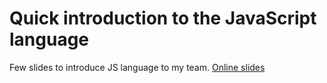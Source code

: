  Quick introduction to the JavaScript language
===============================================

Few slides to introduce JS language to my team. [Online slides](http://camelaissani.github.io/js-presentation)
